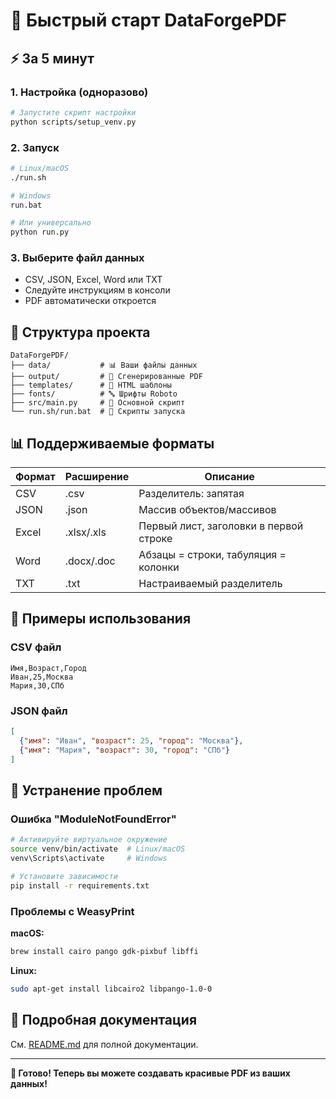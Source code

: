 # 🚀 Быстрый старт DataForgePDF

## ⚡ За 5 минут

### 1. Настройка (одноразово)
```bash
# Запустите скрипт настройки
python scripts/setup_venv.py
```

### 2. Запуск
```bash
# Linux/macOS
./run.sh

# Windows
run.bat

# Или универсально
python run.py
```

### 3. Выберите файл данных
- CSV, JSON, Excel, Word или TXT
- Следуйте инструкциям в консоли
- PDF автоматически откроется

## 📁 Структура проекта

```
DataForgePDF/
├── data/           # 📊 Ваши файлы данных
├── output/         # 📄 Сгенерированные PDF
├── templates/      # 🎨 HTML шаблоны
├── fonts/          # 🔤 Шрифты Roboto
├── src/main.py     # 🐍 Основной скрипт
└── run.sh/run.bat  # 🚀 Скрипты запуска
```

## 📊 Поддерживаемые форматы

| Формат | Расширение | Описание |
|--------|------------|----------|
| CSV    | .csv       | Разделитель: запятая |
| JSON   | .json      | Массив объектов/массивов |
| Excel  | .xlsx/.xls | Первый лист, заголовки в первой строке |
| Word   | .docx/.doc | Абзацы = строки, табуляция = колонки |
| TXT    | .txt       | Настраиваемый разделитель |

## 🎯 Примеры использования

### CSV файл
```csv
Имя,Возраст,Город
Иван,25,Москва
Мария,30,СПб
```

### JSON файл
```json
[
  {"имя": "Иван", "возраст": 25, "город": "Москва"},
  {"имя": "Мария", "возраст": 30, "город": "СПб"}
]
```

## 🔧 Устранение проблем

### Ошибка "ModuleNotFoundError"
```bash
# Активируйте виртуальное окружение
source venv/bin/activate  # Linux/macOS
venv\Scripts\activate     # Windows

# Установите зависимости
pip install -r requirements.txt
```

### Проблемы с WeasyPrint
**macOS:**
```bash
brew install cairo pango gdk-pixbuf libffi
```

**Linux:**
```bash
sudo apt-get install libcairo2 libpango-1.0-0
```

## 📖 Подробная документация

См. [README.md](README.md) для полной документации.

---

**🎉 Готово! Теперь вы можете создавать красивые PDF из ваших данных!**
